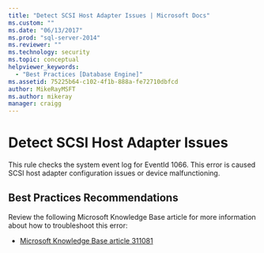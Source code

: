 ```yaml
---
title: "Detect SCSI Host Adapter Issues | Microsoft Docs"
ms.custom: ""
ms.date: "06/13/2017"
ms.prod: "sql-server-2014"
ms.reviewer: ""
ms.technology: security
ms.topic: conceptual
helpviewer_keywords: 
  - "Best Practices [Database Engine]"
ms.assetid: 75225b64-c102-4f1b-888a-fe72710dbfcd
author: MikeRayMSFT
ms.author: mikeray
manager: craigg
---
```

# Detect SCSI Host Adapter Issues
  This rule checks the system event log for EventId 1066. This error is caused SCSI host adapter configuration issues or device malfunctioning.  
  
## Best Practices Recommendations  
 Review the following Microsoft Knowledge Base article for more information about how to troubleshoot this error:  
  
-   [Microsoft Knowledge Base article 311081](https://go.microsoft.com/fwlink/?linkid=117744)  
  
  
